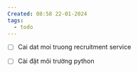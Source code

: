 ```yaml
---
Created: 08:58 22-01-2024
tags:
  - todo
---
```


- [ ] Cai dat moi truong recruitment service 
- [ ] Cài đặt môi trường python

